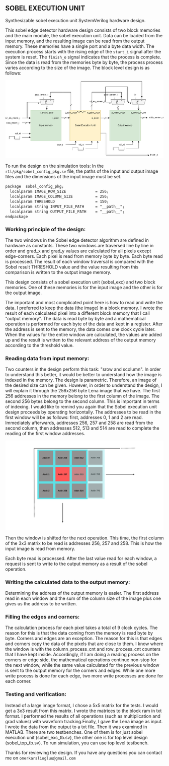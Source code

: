## SOBEL EXECUTION UNIT
Synthesizable sobel execution unit SystemVerilog hardware design.

This sobel edge detector hardware design consists of two block memories and the main module, the sobel execution unit. Data can be loaded from the input memory, and the resulting image can be read from the output memory. These memories have a single port and a byte data width. The execution process starts with the rising edge of the ``start_i`` signal after the system is reset. The ``finish_o`` signal indicates that the process is complete. Since the data is read from the memories byte by byte, the process process varies according to the size of the image. The block level design is as follows:

<img title="" alt="Sobel HW Design Block" src="/docs/images/sobel_exc_block.png">

To run the design on the simulation tools:
In the ``rtl/pkg/sobel_config_pkg.sv`` file, the paths of the input and output image files and the dimensions of the input image must be set.

```
package  sobel_config_pkg;
  localparam IMAGE_ROW_SIZE             = 256;
  localparam IMAGE_COLUMN_SIZE          = 256;
  localparam THRESHOLD                  = 150;
  localparam string INPUT_FILE_PATH     = "__path__";
  localparam string OUTPUT_FILE_PATH    = "__path__";
endpackage
```

### Working principle of the design:
The two windows in the Sobel edge detector algorithm are defined in hardware as constants.
These two windows are traversed line by line in order and grad_x and grad_y values ​​are calculated for all pixels except edge-corners.
Each pixel is read from memory byte by byte. Each byte read is processed. The result of each window traversal is compared with the Sobel result THRESHOLD value and the value resulting from this comparison is written to the output image memory.

This design consists of a sobel execution unit (sobel_exc) and two block memories. One of these memories is for the input image and the other is for the output image.

The important and most complicated point here is how to read and write the data.
I preferred to keep the data (the image) in a block memory.
I wrote the result of each calculated pixel into a different block memory that I call "output memory".
The data is read byte by byte and a mathematical operation is performed for each byte of the data and kept in a register.
After the address is sent to the memory, the data comes one clock cycle later.
When the values ​​for the entire window are calculated, the values ​​are added up and the result is written to the relevant address of the output memory according to the threshold value.

### Reading data from input memory:
Two counters in the design perform this task: "srow and scolumn".
In order to understand this better, it would be better to understand how the image is indexed in the memory.
The design is parametric. Therefore, an image of the desired size can be given.
However, in order to understand the design, I will explain it through the 256x256 byte Lena image that we have.
The first 256 addresses in the memory belong to the first column of the image. The second 256 bytes belong to the second column. This is important in terms of indexing.
I would like to remind you again that the Sobel execution unit design proceeds by operating horizontally.
The addresses to be read in the first window will be as follows: first, addresses 0, 1 and 2 are read.
Immediately afterwards, addresses 256, 257 and 258 are read from the second column, then addresses 512, 513 and 514 are read to complete the reading of the first window addresses.

<img title="" alt="Reading indexes from an input image." src="/docs/images/sobel_image_indexing.png">

Then the window is shifted for the next operation. This time, the first column of the 3x3 matrix to be read is addresses 256, 257 and 258. This is how the input image is read from memory.

Each byte read is processed. After the last value read for each window, a request is sent to write to the output memory as a result of the sobel operation.

### Writing the calculated data to the output memory:
Determining the address of the output memory is easier. The first address read in each window and the sum of the column size of the image plus one gives us the address to be written.

### Filling the edges and corners:
The calculation process for each pixel takes a total of 9 clock cycles. The reason for this is that the data coming from the memory is read byte by byte. Corners and edges are an exception.
The reason for this is that edges and corners copy the data of the pixels that are close to them.
I know where the window is with the column_process_cnt and row_process_cnt counters that I have kept inside. Accordingly, if I am doing a reading process on the corners or edge side, the mathematical operations continue non-stop for the next window, while the same value calculated for the previous window is sent to the output memory for the corners and edges. While one more write process is done for each edge, two more write processes are done for each corner.

### Testing and verification:
Instead of a large image format, I chose a 5x5 matrix for the tests. I would get a 3x3 result from this matrix. I wrote the matrices to the block ram in txt format. I performed the results of all operations (such as multiplication and grad values) with waveform tracking.Finally, I gave the Lena image as input. I wrote the data from the output to a txt file. Then it was examined in MATLAB. There are two testbenches. One of them is for just sobel execution unit (sobel_exc_tb.sv), the other one is for top level design (sobel_top_tb.sv). To run simulation, you can use top level testbench.




Thanks for reviewing the design. If you have any questions you can contact me on ``omerkarsliogluu@gmail.com``